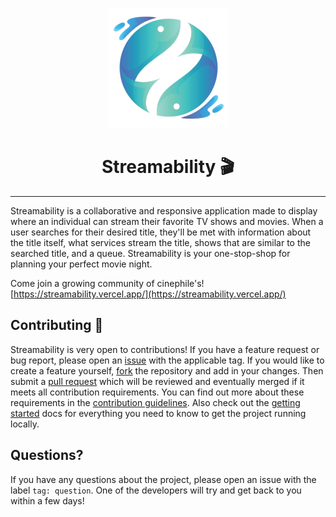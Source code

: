 <p align="center">
    <img src="./public/android-chrome-192x192.png">
    <h1 align="center">Streamability 🎬</h1>
</p>

---

Streamability is a collaborative and responsive application made to display where an individual can stream their favorite TV shows and movies. When a user searches for their desired title, they'll be met with information about the title itself, what services stream the title, shows that are similar to the searched title, and a queue. Streamability is your one-stop-shop for planning your perfect movie night.

Come join a growing community of cinephile's! [https://streamability.vercel.app/](https://streamability.vercel.app/)

## Contributing 👥

Streamability is very open to contributions! If you have a feature request or bug report, please open an [issue](https://github.com/Thenlie/Streamability/issues) with the applicable tag. If you would like to create a feature yourself, [fork](https://docs.github.com/en/pull-requests/collaborating-with-pull-requests/working-with-forks/about-forks) the repository and add in your changes. Then submit a [pull request](https://docs.github.com/en/pull-requests/collaborating-with-pull-requests/proposing-changes-to-your-work-with-pull-requests/about-pull-requests) which will be reviewed and eventually merged if it meets all contribution requirements. You can find out more about these requirements in the [contribution guidelines](./docs/contribution-guidelines.md). Also check out the [getting started](./docs/getting-started.md) docs for everything you need to know to get the project running locally.

## Questions?

If you have any questions about the project, please open an issue with the label `tag: question`. One of the developers will try and get back to you within a few days!
